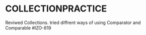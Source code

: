 # COLLECTIONPRACTICE
Reviwed Collections.
tried diffrent ways of using Comparator and Comparable 
#IZO-819
